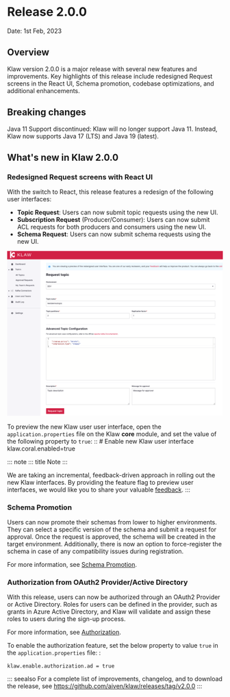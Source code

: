 # Release 2.0.0

Date: 1st Feb, 2023

## Overview

Klaw version 2.0.0 is a major release with several new features and
improvements. Key highlights of this release include redesigned Request
screens in the React UI, Schema promotion, codebase optimizations, and
additional enhancements.

## Breaking changes

Java 11 Support discontinued: Klaw will no longer support Java 11.
Instead, Klaw now supports Java 17 (LTS) and Java 19 (latest).

## What\'s new in Klaw 2.0.0

### Redesigned Request screens with React UI

With the switch to React, this release features a redesign of the
following user interfaces:

-   **Topic Request**: Users can now submit topic requests using the new
    UI.
-   **Subscription Request** (Producer/Consumer): Users can now submit
    ACL requests for both producers and consumers using the new UI.
-   **Schema Request**: Users can now submit schema requests using the
    new UI.

![image](../../static/images/topic/RequestTopic-react.png)

To preview the new Klaw user user interface, open the
`application.properties` file on the Klaw **core** module, and set the
value of the following property to `true`: :: \# Enable new Klaw user
interface klaw.coral.enabled=true

::: note
::: title
Note
:::

We are taking an incremental, feedback-driven approach in rolling out
the new Klaw interfaces. By providing the feature flag to preview user
interfaces, we would like you to share your valuable
[feedback](https://github.com/aiven/klaw/issues/new?assignees=&labels=&template=03_feature.md).
:::

### Schema Promotion

Users can now promote their schemas from lower to higher environments.
They can select a specific version of the schema and submit a request
for approval. Once the request is approved, the schema will be created
in the target environment. Additionally, there is now an option to
force-register the schema in case of any compatibility issues during
registration.

For more information, see [Schema
Promotion](https://www.klaw-project.io/docs/concepts/promotion#schema-promotion).

### Authorization from OAuth2 Provider/Active Directory

With this release, users can now be authorized through an OAuth2
Provider or Active Directory. Roles for users can be defined in the
provider, such as grants in Azure Active Directory, and Klaw will
validate and assign these roles to users during the sign-up process.

For more information, see
[Authorization](https://www.klaw-project.io/docs/howto/authorization).

To enable the authorization feature, set the below property to value
`true` in the `application.properties` file: :

    klaw.enable.authorization.ad = true

::: seealso
For a complete list of improvements, changelog, and to download the
release, see <https://github.com/aiven/klaw/releases/tag/v2.0.0>
:::
